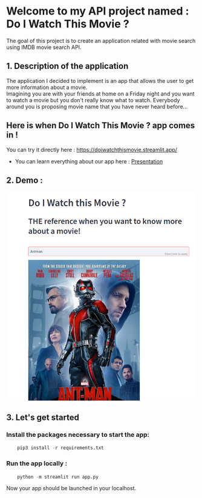 # Welcome to my API project named : **Do I Watch This Movie ?**

The goal of this project is to create an application related with movie search using IMDB movie search API.

## 1. Description of the application

The application I decided to implement is an app that allows the user to get more information about a movie.  
Imagining you are with your friends at home on a Friday night and you want to watch a movie but you don't really know what to watch. Everybody around you is proposing movie name that you have never heard before...

## Here is when **Do I Watch This Movie ?** app comes in !

You can try it directly here : https://doiwatchthismovie.streamlit.app/

- You can learn everything about our app here : [Presentation](https://github.com/antoinergr/API_Project/documentation/App_presentation.pdf)

## 2. Demo : 

![img](./assets/README-Images/demo.png)

## 3. Let's get started

### Install the packages necessary to start the app:

```python
    pip3 install -r requirements.txt
```

### Run the app locally :

```python
    python -m streamlit run app.py
```
Now your app should be launched in your localhost.
